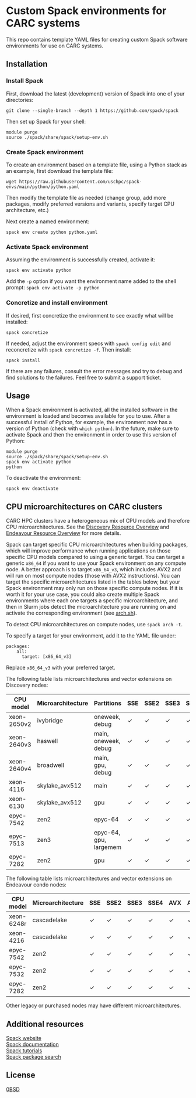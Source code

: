 # Custom Spack environments for CARC systems

This repo contains template YAML files for creating custom Spack software environments for use on CARC systems.

## Installation

### Install Spack

First, download the latest (development) version of Spack into one of your directories:

```
git clone --single-branch --depth 1 https://github.com/spack/spack
```

Then set up Spack for your shell:

```
module purge
source ./spack/share/spack/setup-env.sh
```

### Create Spack environment

To create an environment based on a template file, using a Python stack as an example, first download the template file:

```
wget https://raw.githubusercontent.com/uschpc/spack-envs/main/python/python.yaml
```

Then modify the template file as needed (change group, add more packages, modify preferred versions and variants, specify target CPU architecture, etc.)

Next create a named environment:

```
spack env create python python.yaml
```

### Activate Spack environment

Assuming the environment is successfully created, activate it:

```
spack env activate python
```

Add the `-p` option if you want the environment name added to the shell prompt: `spack env activate -p python`

### Concretize and install environment

If desired, first concretize the environment to see exactly what will be installed:

```
spack concretize
```

If needed, adjust the environment specs with `spack config edit` and reconcretize with `spack concretize -f`. Then install:

```
spack install
```

If there are any failures, consult the error messages and try to debug and find solutions to the failures. Feel free to submit a support ticket.

## Usage

When a Spack environment is activated, all the installed software in the environment is loaded and becomes available for you to use. After a successful install of Python, for example, the environment now has a version of Python (check with `which python`). In the future, make sure to activate Spack and then the environment in order to use this version of Python:

```
module purge
source ./spack/share/spack/setup-env.sh
spack env activate python
python
```

To deactivate the environment:

```
spack env deactivate
```

## CPU microarchitectures on CARC clusters

CARC HPC clusters have a heterogeneous mix of CPU models and therefore CPU microarchitectures. See the [Discovery Resource Overview](https://www.carc.usc.edu/user-information/user-guides/hpc-basics/discovery-resources) and [Endeavour Resource Overview](https://www.carc.usc.edu/user-information/user-guides/hpc-basics/endeavour-resources) for more details.

Spack can target specific CPU microarchitectures when building packages, which will improve performance when running applications on those specific CPU models compared to using a generic target. You can target a generic `x86_64` if you want to use your Spack environment on any compute node. A better approach is to target `x86_64_v3`, which includes AVX2 and will run on most compute nodes (those with AVX2 instructions). You can target the specific microarchitectures listed in the tables below, but your Spack environment may only run on those specific compute nodes. If it is worth it for your use case, you could also create multiple Spack environments where each one targets a specific microarchitecture, and then in Slurm jobs detect the microarchitecture you are running on and activate the corresponding environment (see [arch.sh](arch.sh)).

To detect CPU microarchitectures on compute nodes, use `spack arch -t`.

To specify a target for your environment, add it to the YAML file under:

```
packages:
    all:
      target: [x86_64_v3]
```

Replace `x86_64_v3` with your preferred target.


The following table lists microarchitectures and vector extensions on Discovery nodes:

| CPU model | Microarchitecture | Partitions | SSE | SSE2 | SSE3 | SSE4 | AVX | AVX2 | AVX-512 |
|---|---|---|---|---|---|---|---|---|---|
| xeon-2650v2 | ivybridge | oneweek, debug | &#10003; | &#10003; | &#10003; | &#10003; | &#10003; |  |  |
| xeon-2640v3 | haswell | main, oneweek, debug | &#10003; | &#10003; | &#10003; | &#10003; | &#10003; | &#10003; |  |
| xeon-2640v4 | broadwell | main, gpu, debug| &#10003; | &#10003; | &#10003; | &#10003; | &#10003; | &#10003; |  |
| xeon-4116 | skylake_avx512 | main | &#10003; | &#10003; | &#10003; | &#10003; | &#10003; | &#10003; | &#10003; |
| xeon-6130 | skylake_avx512 | gpu | &#10003; | &#10003; | &#10003; | &#10003; | &#10003; | &#10003; | &#10003; |
| epyc-7542 | zen2 | epyc-64 | &#10003; | &#10003; | &#10003; | &#10003; | &#10003; | &#10003; |  |
| epyc-7513 | zen3 | epyc-64, gpu, largemem | &#10003; | &#10003; | &#10003; | &#10003; | &#10003; | &#10003; |  |
| epyc-7282 | zen2 | gpu | &#10003; | &#10003; | &#10003; | &#10003; | &#10003; | &#10003; |  |

The following table lists microarchitectures and vector extensions on Endeavour condo nodes:

| CPU model | Microarchitecture | SSE | SSE2 | SSE3 | SSE4 | AVX | AVX2 | AVX-512 |
|---|---|---|---|---|---|---|---|---|
| xeon-6248r | cascadelake | &#10003; | &#10003; | &#10003; | &#10003; | &#10003; | &#10003; | &#10003; |
| xeon-4216 | cascadelake | &#10003; | &#10003; | &#10003; | &#10003; | &#10003; | &#10003; | &#10003; |
| epyc-7542 | zen2 | &#10003; | &#10003; | &#10003; | &#10003; | &#10003; | &#10003; |  |
| epyc-7532 | zen2 | &#10003; | &#10003; | &#10003; | &#10003; | &#10003; | &#10003; |  |
| epyc-7282 | zen2 | &#10003; | &#10003; | &#10003; | &#10003; | &#10003; | &#10003; |  |

Other legacy or purchased nodes may have different microarchitectures.

## Additional resources

[Spack website](https://spack.io/)  
[Spack documentation](https://spack.readthedocs.io/en/latest/)  
[Spack tutorials](https://spack-tutorial.readthedocs.io/en/latest/)  
[Spack package search](https://spack.github.io/packages/)

## License

[0BSD](LICENSE)
